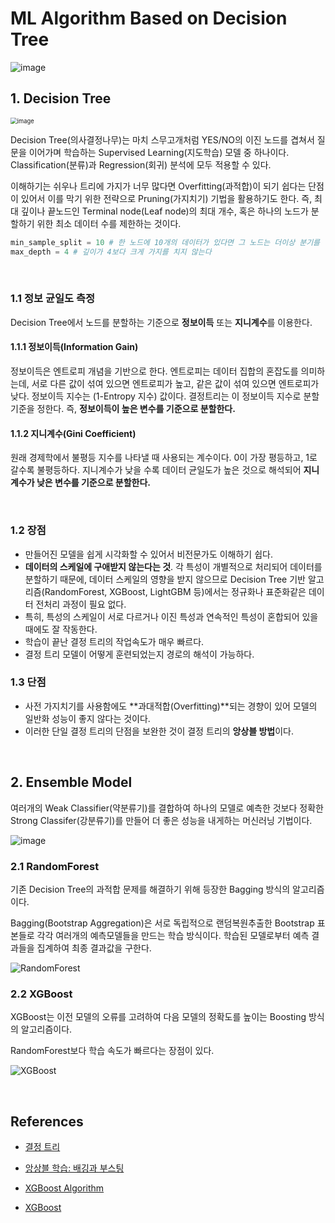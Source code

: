# ML Algorithm Based on Decision Tree

![image](https://user-images.githubusercontent.com/64063767/114155696-b94ffc80-995c-11eb-87de-49b4344af74b.png)

## 1. Decision Tree

<img src="https://user-images.githubusercontent.com/64063767/109497901-14790e80-7ad6-11eb-8fae-9238881d293d.png" alt="image" style="zoom:67%;" />

Decision Tree(의사결정나무)는 마치 스무고개처럼 YES/NO의 이진 노드를 겹쳐서 질문을 이어가며 학습하는 Supervised Learning(지도학습) 모델 중 하나이다. Classification(분류)과 Regression(회귀) 분석에 모두 적용할 수 있다.

이해하기는 쉬우나 트리에 가지가 너무 많다면 Overfitting(과적합)이 되기 쉽다는 단점이 있어서 이를 막기 위한 전략으로 Pruning(가지치기) 기법을 활용하기도 한다. 즉, 최대 깊이나 끝노드인 Terminal node(Leaf node)의 최대 개수, 혹은 하나의 노드가 분할하기 위한 최소 데이터 수를 제한하는 것이다.

```python
min_sample_split = 10 # 한 노드에 10개의 데이터가 있다면 그 노드는 더이상 분기를 하지 않는다
max_depth = 4 # 깊이가 4보다 크게 가지를 치지 않는다
```

<br/>

### 1.1 정보 균일도 측정

Decision Tree에서 노드를 분할하는 기준으로 **정보이득** 또는 **지니계수**를 이용한다.

#### 1.1.1 정보이득(Information Gain)

정보이득은 엔트로피 개념을 기반으로 한다. 엔트로피는 데이터 집합의 혼잡도를 의미하는데, 서로 다른 값이 섞여 있으면 엔트로피가 높고, 같은 값이 섞여 있으면 엔트로피가 낮다. 정보이득 지수는 (1-Entropy 지수) 값이다. 결정트리는 이 정보이득 지수로 분할 기준을 정한다. 즉, **정보이득이 높은 변수를 기준으로 분할한다.**

#### 1.1.2 지니계수(Gini Coefficient)

원래 경제학에서 불평등 지수를 나타낼 때 사용되는 계수이다. 0이 가장 평등하고, 1로 갈수록 불평등하다. 지니계수가 낮을 수록 데이터 균일도가 높은 것으로 해석되어 **지니 계수가 낮은 변수를 기준으로 분할한다.**

<br/>

### 1.2 장점

- 만들어진 모델을 쉽게 시각화할 수 있어서 비전문가도 이해하기 쉽다.
- **데이터의 스케일에 구애받지 않는다는 것**. 각 특성이 개별적으로 처리되어 데이터를 분할하기 때문에, 데이터 스케일의 영향을 받지 않으므로 Decision Tree 기반 알고리즘(RandomForest, XGBoost, LightGBM 등)에서는 정규화나 표준화같은 데이터 전처리 과정이 필요 없다.
- 특히, 특성의 스케일이 서로 다르거나 이진 특성과 연속적인 특성이 혼합되어 있을 때에도 잘 작동한다.
- 학습이 끝난 결정 트리의 작업속도가 매우 빠르다.
- 결정 트리 모델이 어떻게 훈련되었는지 경로의 해석이 가능하다.

### 1.3 단점

- 사전 가지치기를 사용함에도 **과대적합(Overfitting)**되는 경향이 있어 모델의 일반화 성능이 좋지 않다는 것이다.
- 이러한 단일 결정 트리의 단점을 보완한 것이 결정 트리의 **앙상블 방법**이다.

<br/>

## 2. Ensemble Model

여러개의 Weak Classifier(약분류기)를 결합하여 하나의 모델로 예측한 것보다 정확한 Strong Classifer(강분류기)를 만들어 더 좋은 성능을 내게하는 머신러닝 기법이다.

![image](https://user-images.githubusercontent.com/64063767/151815222-85fbb36f-5e4f-47a4-b4ec-ac4a1ff7792c.png)

### 2.1 RandomForest

기존 Decision Tree의 과적합 문제를 해결하기 위해 등장한 Bagging 방식의 알고리즘이다.

Bagging(Bootstrap Aggregation)은 서로 독립적으로 랜덤복원추출한 Bootstrap 표본들로 각각 여러개의 예측모델들을 만드는 학습 방식이다. 학습된 모델로부터 예측 결과들을 집계하여 최종 결과값을 구한다.

![RandomForest](https://user-images.githubusercontent.com/64063767/151813895-6ef28f85-b689-4db7-8db4-54143791a220.png)

### 2.2 XGBoost

XGBoost는 이전 모델의 오류를 고려하여 다음 모델의 정확도를 높이는 Boosting 방식의 알고리즘이다.

RandomForest보다 학습 속도가 빠르다는 장점이 있다.

![XGBoost](https://user-images.githubusercontent.com/64063767/151815515-c90ebfab-d64a-459f-8170-be676f937cf0.png)

<br/>

## References

- [결정 트리](https://kolikim.tistory.com/22)

- [앙상블 학습: 배깅과 부스팅](https://bkshin.tistory.com/entry/%EB%A8%B8%EC%8B%A0%EB%9F%AC%EB%8B%9D-11-%EC%95%99%EC%83%81%EB%B8%94-%ED%95%99%EC%8A%B5-Ensemble-Learning-%EB%B0%B0%EA%B9%85Bagging%EA%B3%BC-%EB%B6%80%EC%8A%A4%ED%8C%85Boosting)
- [XGBoost Algorithm](https://towardsdatascience.com/https-medium-com-vishalmorde-xgboost-algorithm-long-she-may-rein-edd9f99be63d)
- [XGBoost](https://dining-developer.tistory.com/3)